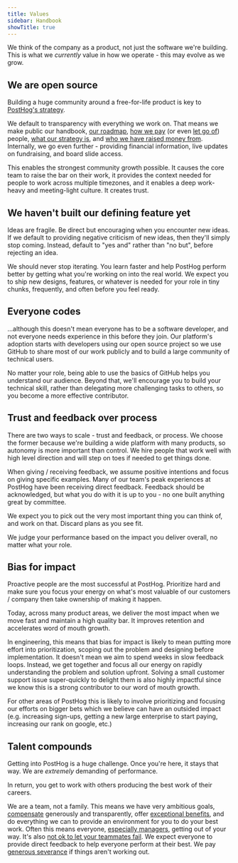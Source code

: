 ```yaml
---
title: Values
sidebar: Handbook
showTitle: true
---
```


We think of the company as a product, not just the software we're building. This is what we *currently* value in how we operate - this may evolve as we grow. 

## We are open source

Building a huge community around a free-for-life product is key to [PostHog's strategy](/handbook/strategy/overview).

We default to transparency with everything we work on. That means we make public our handbook, [our roadmap](/handbook/strategy/roadmap), [how we pay](/handbook/people/compensation) (or even [let go of](/handbook/people/offboarding)) people, [what our strategy is](/handbook/strategy/overview), and [who we have raised money from](/handbook/strategy/investors). Internally, we go even further - providing financial information, live updates on fundraising, and board slide access.

This enables the strongest community growth possible. It causes the core team to raise the bar on their work, it provides the context needed for people to work across multiple timezones, and it enables a deep work-heavy and meeting-light culture. It creates trust.

## We haven't built our defining feature yet

Ideas are fragile. Be direct but encouraging when you encounter new ideas. If we default to providing negative criticism of new ideas, then they'll simply stop coming. Instead, default to "yes and" rather than "no but", before rejecting an idea.

We should never stop iterating. You learn faster and help PostHog perform better by getting what you're working on into the real world. We expect you to ship new designs, features, or whatever is needed for your role in tiny chunks, frequently, and often before you feel ready.

## Everyone codes

...although this doesn't mean everyone has to be a software developer, and not everyone needs experience in this before they join. Our platform's adoption starts with developers using our open source project so we use GitHub to share most of our work publicly and to build a large community of technical users.

No matter your role, being able to use the basics of GitHub helps you understand our audience. Beyond that, we'll encourage you to build your technical skill, rather than delegating more challenging tasks to others, so you become a more effective contributor.

## Trust and feedback over process

There are two ways to scale - trust and feedback, or process. We choose the former because we're building a wide platform with many products, so autonomy is more important than control. We hire people that work well with high level direction and will step on toes if needed to get things done.

When giving / receiving feedback, we assume positive intentions and focus on giving specific examples. Many of our team's peak experiences at PostHog have been receiving direct feedback. Feedback should be acknowledged, but what you do with it is up to you - no one built anything great by committee.

We expect you to pick out the very most important thing you can think of, and work on that. Discard plans as you see fit.

We judge your performance based on the impact you deliver overall, no matter what your role.

## Bias for impact

Proactive people are the most successful at PostHog. Prioritize hard and make sure you focus your energy on what's most valuable of our customers / company then take ownership of making it happen.

Today, across many product areas, we deliver the most impact when we move fast and maintain a high quality bar. It improves retention and accelerates word of mouth growth.

In engineering, this means that bias for impact is likely to mean putting more effort into prioritization, scoping out the problem and designing before implementation. It doesn't mean we aim to spend weeks in slow feedback loops. Instead, we get together and focus all our energy on rapidly understanding the problem and solution upfront. Solving a small customer support issue super-quickly to delight them is also highly impactful since we know this is a strong contributor to our word of mouth growth.

For other areas of PostHog this is likely to involve prioritizing and focusing our efforts on bigger bets which we believe can have an outsided impact (e.g. increasing sign-ups, getting a new large enterprise to start paying, increasing our rank on google, etc.)

## Talent compounds

Getting into PostHog is a huge challenge. Once you're here, it stays that way. We are *extremely* demanding of performance.

In return, you get to work with others producing the best work of their careers.

We are a team, not a family. This means we have very ambitious goals, [compensate](https://posthog.com/handbook/people/compensation#how-it-works) generously and transparently, offer [exceptional benefits](/handbook/people/benefits), and do everything we can to provide an environment for you to do your best work. Often this means everyone, [especially managers](/handbook/company/management), getting out of your way. It's also [not ok to let your teammates fail](/handbook/company/culture/#dont-let-others-fail). We expect everyone to provide direct feedback to help everyone perform at their best. We pay [generous severance](/handbook/people/compensation#severance) if things aren't working out.
